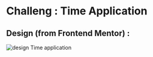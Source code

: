 # Challeng : Time Application


## Design (from Frontend Mentor) :

![design Time application](./assets/preview.jpg)